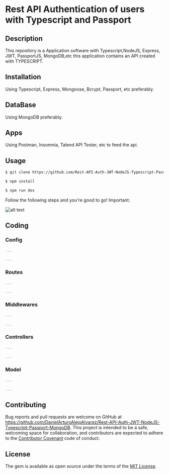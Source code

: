 # Rest API Authentication of users with Typescript and Passport
## Description

This repository is a Application software with Typescript,NodeJS, Express, JWT, PassportJS, MongoDB,etc this application contains an API created with TYPESCRIPT.

## Installation
Using Typescript, Express, Mongoose, Bcrypt, Passport, etc preferably.

## DataBase
Using MongoDB preferably.

## Apps
Using Postman, Insomnia, Talend API Tester, etc to feed the api.

## Usage
```html
$ git clone https://github.com/Rest-API-Auth-JWT-NodeJS-Typescript-Passport-MongoDB.git [NAME APP] 

$ npm install

$ npm run dev
```
Follow the following steps and you're good to go! Important:


![alt text](https://devblogs.microsoft.com/typescript/wp-content/uploads/sites/11/2020/04/missingReturnValue-3-9.gif)


## Coding

### Config

```typescript
...

...
```

### Routes

```typescript
...

...
```

### Middlewares

```typescript
...

...
```

### Controllers


```typescript
...
 
...

```

### Model

```typescript
...

...
```



## Contributing

Bug reports and pull requests are welcome on GitHub at https://github.com/DanielArturoAlejoAlvarez/Rest-API-Auth-JWT-NodeJS-Typescript-Passport-MongoDB. This project is intended to be a safe, welcoming space for collaboration, and contributors are expected to adhere to the [Contributor Covenant](http://contributor-covenant.org) code of conduct.


## License

The gem is available as open source under the terms of the [MIT License](http://opensource.org/licenses/MIT).